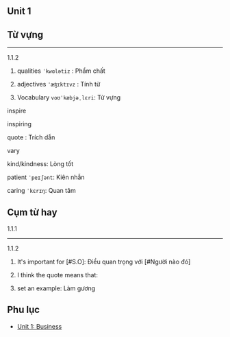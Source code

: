 ## Unit 1

## Từ vựng

---

1.1.2

1. qualities `ˈkwɑlətiz` : Phẩm chất

2. adjectives `ˈæʤɪktɪvz` : Tính từ

3. Vocabulary `voʊˈkæbjəˌlɛri`: Từ vựng

inspire

inspiring

quote : Trích dẫn

vary

kind/kindness: Lòng tốt

patient `ˈpeɪʃənt`: Kiên nhẫn

caring `ˈkɛrɪŋ`: Quan tâm

## Cụm từ hay

1.1.1

---

1.1.2

1. It's important for [#S.O]: Điều quan trọng với [#Người nào đó]

2. I think the quote means that: 

3. set an example: Làm gương

## Phu lục

- [Unit 1: Business](assets/posts/second-bachelors-degree/hk1-listening-speaking-3/unit-1.md)